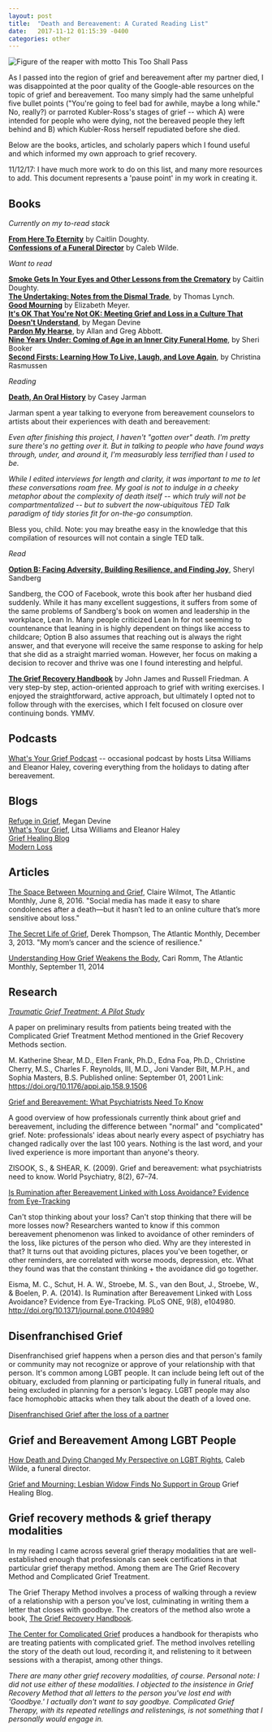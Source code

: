 ```yaml
---
layout: post
title:  "Death and Bereavement: A Curated Reading List"
date:   2017-11-12 01:15:39 -0400
categories: other
---
```



![Figure of the reaper with motto This Too Shall Pass](https://farm5.staticflickr.com/4581/38364280031_27d1ccf543.jpg)

As I passed into the region of grief and bereavement after my partner died, I was disappointed at the poor quality of the Google-able resources on the topic of grief and bereavement. Too many simply had the same unhelpful five bullet points ("You're going to feel bad for awhile, maybe a long while." No, really?) or parroted Kubler-Ross's stages of grief -- which A) were intended for people who were dying, not the bereaved people they left behind and B) which Kubler-Ross herself repudiated before she died.

Below are the books, articles, and scholarly papers which I found useful and which informed my own approach to grief recovery.

11/12/17: I have much more work to do on this list, and many more resources to add. This document represents a 'pause point' in my work in creating it.

## Books

*Currently on my to-read stack*

**[From Here To Eternity](https://www.amazon.com/gp/product/0393249891/ref=as_li_tl?ie=UTF8&tag=lisawilliam0a-20&camp=1789&creative=9325&linkCode=as2&creativeASIN=0393249891&linkId=6670ed2d2418bb8a50646a9d71cdf090)** by Caitlin Doughty. <br>
**[Confessions of a Funeral Director](https://www.amazon.com/gp/product/0062465244/ref=as_li_tl?ie=UTF8&tag=lisawilliam0a-20&camp=1789&creative=9325&linkCode=as2&creativeASIN=0062465244&linkId=937dd64ad618dd606e26e983a173b192)** by Caleb Wilde. <br>

*Want to read*

**[Smoke Gets In Your Eyes and Other Lessons from the Crematory](https://www.amazon.com/gp/product/0393351904/ref=as_li_tl?ie=UTF8&camp=1789&creative=9325&creativeASIN=0393351904&linkCode=as2&tag=lisawilliam0a-20&linkId=a981b5cd298a10bdfe018a894f9b8f41)** by Caitlin Doughty.<br>
**[The Undertaking: Notes from the Dismal Trade](https://www.amazon.com/gp/product/0393334872/ref=as_li_tl?ie=UTF8&tag=lisawilliam0a-20&camp=1789&creative=9325&linkCode=as2&creativeASIN=0393334872&linkId=a36379409258ce0e2d232db76268f05b)**, by Thomas Lynch. <BR>
**[Good Mourning](https://www.amazon.com/gp/product/1476783616/ref=as_li_tl?ie=UTF8&tag=lisawilliam0a-20&camp=1789&creative=9325&linkCode=as2&creativeASIN=1476783616&linkId=5396c6d61f74fddd1eabd4cededc8fb5)** by Elizabeth Meyer.<BR>
**[It's OK That You're Not OK: Meeting Grief and Loss in a Culture That Doesn't Understand](https://www.amazon.com/gp/product/1622039076/ref=as_li_tl?ie=UTF8&tag=lisawilliam0a-20&camp=1789&creative=9325&linkCode=as2&creativeASIN=1622039076&linkId=00923bebf1cba9870d93a44016b72644)**, by Megan Devine<br>
**[Pardon My Hearse](https://www.amazon.com/gp/product/1610352483/ref=as_li_tl?ie=UTF8&tag=lisawilliam0a-20&camp=1789&creative=9325&linkCode=as2&creativeASIN=1610352483&linkId=8535ccdbc5f58445cf6150d474c1fca5)**, by Allan and Greg Abbott. <BR>
**[Nine Years Under: Coming of Age in an Inner City Funeral Home](https://www.amazon.com/gp/product/1592407625/ref=as_li_tl?ie=UTF8&tag=lisawilliam0a-20&camp=1789&creative=9325&linkCode=as2&creativeASIN=1592407625&linkId=3b64fd54bfeda612007220ad99a7224d)**, by Sheri Booker<br>
**[Second Firsts: Learning How To Live, Laugh, and Love Again](https://www.amazon.com/gp/product/1401940838/ref=as_li_tl?ie=UTF8&tag=lisawilliam0a-20&camp=1789&creative=9325&linkCode=as2&creativeASIN=1401940838&linkId=0fe34616c2234c5dcccc81200074dbfd)**, by Christina Rasmussen<BR>

*Reading*

**[Death, An Oral History](https://www.amazon.com/gp/product/1942186126/ref=as_li_tl?ie=UTF8&camp=1789&creative=9325&creativeASIN=1942186126&linkCode=as2&tag=lisawilliam0a-20&linkId=5e2b6c9aa37c266522c3d9ff955223fc)** by Casey Jarman

Jarman spent a year talking to everyone from bereavement counselors to artists about their experiences with death and bereavement:

*Even after finishing this project, I haven't "gotten over" death. I'm pretty sure there's no getting over it. But in talking to people who have found ways through, under, and around it, I'm measurably less terrified than I used to be.*

*While I edited interviews for length and clarity, it was important to me to let these conversations roam free. My goal is not to indulge in a cheeky metaphor about the complexity of death itself -- which truly will not be compartmentalized -- but to subvert the now-ubiquitous TED Talk paradigm of tidy stories fit for on-the-go consumption.*

Bless you, child. Note: you may breathe easy in the knowledge that this compilation of resources will not contain a single TED talk.

*Read*

**[Option B: Facing Adversity, Building Resilience, and Finding Joy](https://www.amazon.com/gp/product/1524732680/ref=as_li_tl?ie=UTF8&tag=lisawilliam0a-20&camp=1789&creative=9325&linkCode=as2&creativeASIN=1524732680&linkId=53dc24752adb3c6bbe9d7d8b472066b3)**, Sheryl Sandberg

Sandberg, the COO of Facebook, wrote this book after her husband died suddenly. While it has many excellent suggestions, it suffers from some of the same problems of Sandberg's book on women and leadership in the workplace, Lean In. Many people criticized Lean In for not seeming to countenance that leaning in is highly dependent on things like access to childcare; Option B also assumes that reaching out is always the right answer, and that everyone will receive the same response to asking for help that she did as a straight married woman. However, her focus on making a decision to recover and thrive was one I found interesting and helpful.

**[The Grief Recovery Handbook]()** by John James and Russell Friedman. A very step-by step, action-oriented approach to grief with writing exercises. I enjoyed the straightforward, active approach, but ultimately I opted not to follow through with the exercises, which I felt focused on closure over continuing bonds. YMMV.

## Podcasts

[What's Your Grief Podcast](https://whatsyourgrief.com/grief-podcast/) -- occasional podcast by hosts Litsa Williams and Eleanor Haley, covering everything from the holidays to dating after bereavement.

## Blogs

[Refuge in Grief](http://www.refugeingrief.com/), Megan Devine<br>
[What's Your Grief](https://whatsyourgrief.com/), Litsa Williams and Eleanor Haley<br>
[Grief Healing Blog](https://www.griefhealingblog.com/)<br>
[Modern Loss](http://modernloss.com/)<br>

## Articles

[The Space Between Mourning and Grief](https://www.theatlantic.com/entertainment/archive/2016/06/internet-grief/485864/), Claire Wilmot, The Atlantic Monthly, June 8, 2016. "Social media has made it easy to share condolences after a death—but it hasn’t led to an online culture that’s more sensitive about loss."

[The Secret Life of Grief](https://www.theatlantic.com/health/archive/2013/12/the-secret-life-of-grief/281992/), Derek Thompson, The Atlantic Monthly, December 3, 2013. "My mom’s cancer and the science of resilience."

[Understanding How Grief Weakens the Body](https://www.theatlantic.com/health/archive/2014/09/understanding-how-grief-weakens-the-body/380006/), Cari Romm, The Atlantic Monthly, September 11, 2014

## Research

_[Traumatic Grief Treatment: A Pilot Study](https://doi.org/10.1176/appi.ajp.158.9.1506)_

A paper on preliminary results from patients being treated with the Complicated Grief Treatment Method mentioned in the Grief Recovery Methods section.

M. Katherine Shear, M.D., Ellen Frank, Ph.D., Edna Foa, Ph.D., Christine Cherry, M.S., Charles F. Reynolds, III, M.D., Joni Vander Bilt, M.P.H., and Sophia Masters, B.S. Published online: September 01, 2001  Link: https://doi.org/10.1176/appi.ajp.158.9.1506


[Grief and Bereavement: What Psychiatrists Need To Know](https://www.ncbi.nlm.nih.gov/pmc/articles/PMC2691160/)

A good overview of how professionals currently think about grief and bereavement, including the difference between "normal" and "complicated" grief. Note: professionals' ideas about nearly every aspect of psychiatry has changed radically over the last 100 years. Nothing is the last word, and your lived experience is more important than anyone's theory.

ZISOOK, S., & SHEAR, K. (2009). Grief and bereavement: what psychiatrists need to know. World Psychiatry, 8(2), 67–74.


[Is Rumination after Bereavement Linked with Loss Avoidance? Evidence from Eye-Tracking](https://www.ncbi.nlm.nih.gov/pmc/articles/PMC4139328/)

Can't stop thinking about your loss? Can't stop thinking that there will be more losses now? Researchers wanted to know if this common bereavement phenomenon was linked to avoidance of other reminders of the loss, like pictures of the person who died. Why are they interested in that? It turns out that avoiding pictures, places you've been together, or other reminders, are correlated with worse moods, depression, etc. What they found was that the constant thinking + the avoidance did go together.

Eisma, M. C., Schut, H. A. W., Stroebe, M. S., van den Bout, J., Stroebe, W., & Boelen, P. A. (2014). Is Rumination after Bereavement Linked with Loss Avoidance? Evidence from Eye-Tracking. PLoS ONE, 9(8), e104980. http://doi.org/10.1371/journal.pone.0104980

## Disenfranchised Grief

Disenfranchised grief happens when a person dies and that person's family or community may not recognize or approve of your relationship with that person. It's common among LGBT people. It can include being left out of the obituary, excluded from planning or participating fully in funeral rituals, and being excluded in planning for a person's legacy. LGBT people may also face homophobic attacks when they talk about the death of a loved one.

[Disenfranchised Grief after the loss of a partner](https://www.grieflink.com/disenfranchised-loss-after-death-partner-lgbt-community)

## Grief and Bereavement Among LGBT People

[How Death and Dying Changed My Perspective on LGBT Rights](https://www.calebwilde.com/2015/06/how-death-and-dying-changed-my-perspective-on-lgbt-rights/), Caleb Wilde, a funeral director.

[Grief and Mourning: Lesbian Widow Finds No Support in Group](https://www.griefhealingblog.com/2016/01/in-grief-lesbian-widow-finds-no-support.html) Grief Healing Blog.

## Grief recovery methods & grief therapy modalities

In my reading I came across several grief therapy modalities that are well-established enough that professionals can seek certifications in that particular grief therapy method. Among them are The Grief Recovery Method and Complicated Grief Treatment.

The Grief Therapy Method involves a process of walking through a review of a relationship with a person you've lost, culminating in writing them a letter that closes with goodbye. The creators of the method also wrote a book, [The Grief Recovery Handbook](https://www.amazon.com/dp/B001NLKYIS/ref=dp-kindle-redirect?_encoding=UTF8&btkr=1).

[The Center for Complicated Grief](https://complicatedgrief.columbia.edu/) produces a handbook for therapists who are treating patients with complicated grief. The method involves retelling the story of the death out loud, recording it, and relistening to it between sessions with a therapist, among other things.

*There are many other grief recovery modalities, of course. Personal note: I did not use either of these modalities. I objected to the insistence in Grief Recovery Method that all letters to the person you've lost end with 'Goodbye.' I actually don't want to say goodbye. Complicated Grief Therapy, with its repeated retellings and relistenings, is not something that I personally would engage in.*
